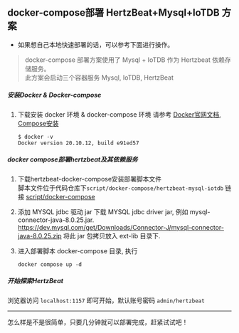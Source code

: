 ##  docker-compose部署 HertzBeat+Mysql+IoTDB 方案   

- 如果想自己本地快速部署的话，可以参考下面进行操作。

> docker-compose 部署方案使用了 Mysql + IoTDB 作为 Hertzbeat 依赖存储服务。   
> 此方案会启动三个容器服务 Mysql, IoTDB, HertzBeat   

##### 安装Docker & Docker-compose

1. 下载安装 docker 环境 & docker-compose 环境
   请参考 [Docker官网文档](https://docs.docker.com/get-docker/), [Compose安装](https://docs.docker.com/compose/install/)       
   ```
   $ docker -v
   Docker version 20.10.12, build e91ed57
   ```

##### docker compose部署hertzbeat及其依赖服务     

1. 下载hertzbeat-docker-compose安装部署脚本文件  
   脚本文件位于代码仓库下`script/docker-compose/hertzbeat-mysql-iotdb` 链接 [script/docker-compose](https://github.com/apache/hertzbeat/tree/master/script/docker-compose/hertzbeat-mysql-iotdb)

2. 添加 MYSQL jdbc 驱动 jar
   下载 MYSQL jdbc driver jar, 例如 mysql-connector-java-8.0.25.jar. https://dev.mysql.com/get/Downloads/Connector-J/mysql-connector-java-8.0.25.zip
   将此 jar 包拷贝放入 ext-lib 目录下.

3. 进入部署脚本 docker-compose 目录, 执行  

   `docker compose up -d`


##### 开始探索HertzBeat   

浏览器访问 `localhost:1157` 即可开始，默认账号密码 `admin/hertzbeat`  

---   

怎么样是不是很简单，只要几分钟就可以部署完成，赶紧试试吧！
